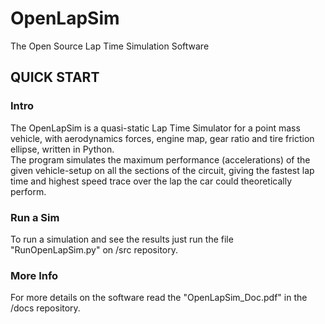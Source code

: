 # OpenLapSim
The Open Source Lap Time Simulation Software

## QUICK START

### Intro
The OpenLapSim is a quasi-static Lap Time Simulator for a point mass
vehicle, with aerodynamics forces, engine map, gear ratio and tire friction
ellipse, written in Python.  
The program simulates the maximum performance (accelerations) of the
given vehicle-setup on all the sections of the circuit, giving the fastest lap
time and highest speed trace over the lap the car could theoretically perform.

### Run a Sim
To run a simulation and see the results just run the file "RunOpenLapSim.py" on /src repository.

### More Info
For more details on the software read the "OpenLapSim_Doc.pdf" in the /docs repository. 
